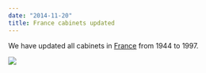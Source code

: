 ```yaml
---
date: "2014-11-20"
title: France cabinets updated
---
```


We have updated all cabinets in [France](http://dev.parlgov.org/data/fra/cabinet-party/) from 1944 to 1997.

![](/images/parliament-scotland.jpg)
